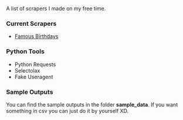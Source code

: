 A list of scrapers I made on my free time.

### Current Scrapers

- [Famous Birthdays](https://www.famousbirthdays.com/)


### Python Tools

- Python Requests
- Selectolax
- Fake Useragent

### Sample Outputs

You can find the sample outputs in the folder **sample_data**. If you want something in csv you can just do it by yourself XD.

